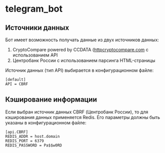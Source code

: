# telegram_bot

## Источники данных
Бот имеет возможность получать данные из двух источников данных:
1. CryptoCompare powered by CCDATA ([httpcryptocompare.com](https://www.cryptocompare.com/) с использованием API
2. Центробанк России с использованием парсинга HTML-страницы

Источник данных (тип API) выбирается в конфигурационном файле:
```
[default]
API = CBRF
```

## Кэширование информации
Если выбран источник данных CBRF (Центробанк России), то для кэширования данных применяется Redis. Его параметры должны быть указаны в конфигурационном файле:
```
[api.CBRF]
REDIS_ADDR = host.domain
REDIS_PORT = 6379
REDIS_PASSWORD = Pa$$w0RD
```
